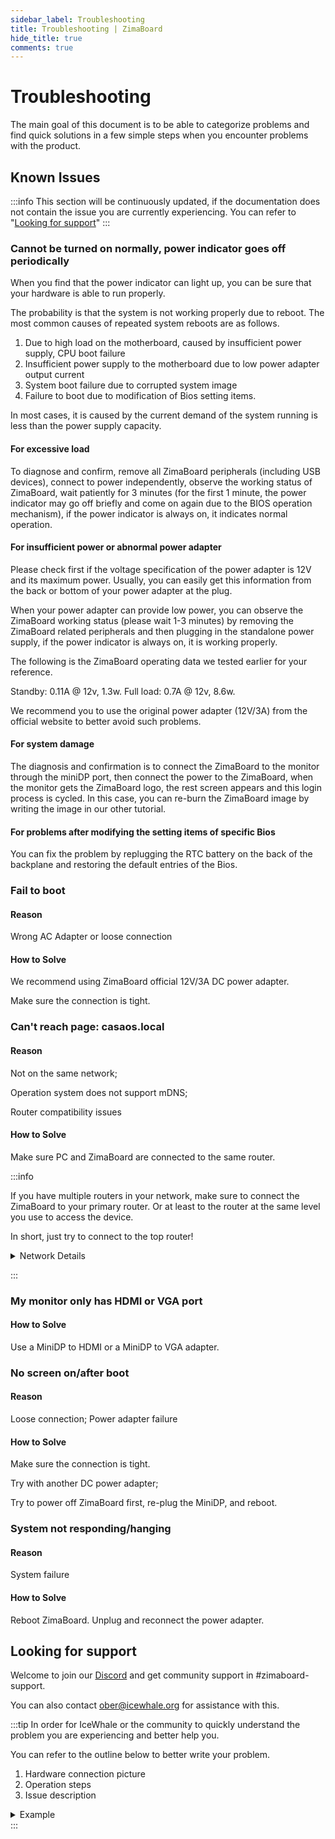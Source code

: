 ```yaml
---
sidebar_label: Troubleshooting
title: Troubleshooting | ZimaBoard
hide_title: true
comments: true
---
```


# Troubleshooting

The main goal of this document is to be able to categorize problems and find quick solutions in a few simple steps when you encounter problems with the product.

## Known Issues

:::info
This section will be continuously updated, if the documentation does not contain the issue you are currently experiencing. You can refer to "[Looking for support](#looking-for-support)"
:::

### Cannot be turned on normally, power indicator goes off periodically

When you find that the power indicator can light up, you can be sure that your hardware is able to run properly.

The probability is that the system is not working properly due to reboot. The most common causes of repeated system reboots are as follows.

1. Due to high load on the motherboard, caused by insufficient power supply, CPU boot failure
2. Insufficient power supply to the motherboard due to low power adapter output current
3. System boot failure due to corrupted system image
4. Failure to boot due to modification of Bios setting items.

In most cases, it is caused by the current demand of the system running is less than the power supply capacity.

#### For excessive load

To diagnose and confirm, remove all ZimaBoard peripherals (including USB devices), connect to power independently, observe the working status of ZimaBoard, wait patiently for 3 minutes (for the first 1 minute, the power indicator may go off briefly and come on again due to the BIOS operation mechanism), if the power indicator is always on, it indicates normal operation.

#### For insufficient power or abnormal power adapter

Please check first if the voltage specification of the power adapter is 12V and its maximum power. Usually, you can easily get this information from the back or bottom of your power adapter at the plug.

When your power adapter can provide low power, you can observe the ZimaBoard working status (please wait 1-3 minutes) by removing the ZimaBoard related peripherals and then plugging in the standalone power supply, if the power indicator is always on, it is working properly.

The following is the ZimaBoard operating data we tested earlier for your reference.

Standby: 0.11A @ 12v, 1.3w.
Full load: 0.7A @ 12v, 8.6w. 

We recommend you to use the original power adapter (12V/3A) from the official website to better avoid such problems.

#### For system damage

The diagnosis and confirmation is to connect the ZimaBoard to the monitor through the miniDP port, then connect the power to the ZimaBoard, when the monitor gets the ZimaBoard logo, the rest screen appears and this login process is cycled. In this case, you can re-burn the ZimaBoard image by writing the image in our other tutorial.

#### For problems after modifying the setting items of specific Bios

You can fix the problem by replugging the RTC battery on the back of the backplane and restoring the default entries of the Bios.



### Fail to boot

#### Reason

Wrong AC Adapter or loose connection

#### How to Solve

We recommend using ZimaBoard official 12V/3A DC power adapter. 

Make sure the connection is tight.


### Can't reach page: casaos.local

#### Reason 

Not on the same network;

Operation system does not support mDNS;

Router compatibility issues

#### How to Solve

Make sure PC and ZimaBoard are connected to the same router.

:::info

If you have multiple routers in your network, make sure to connect the ZimaBoard to your primary router. Or at least to the router at the same level you use to access the device.

In short, just try to connect to the top router!

<details>

<summary>Network Details</summary>

**For example, if your network looks like this:**

<p><img
  src={require('./02-get-started/images/network-case-1.png').default}
  alt="Network Case 1"
  style={{
    maxWidth: '80%',
    display: 'block',
    margin: 'auto'
    }}
/></p>

The routers are connected as shown in the diagram. Both router A and router B are connected to different devices that need to be networked, and you want them both to be connected to the ZimaBoard, connect the ZimaBoard to router A.

But if all your devices that need to be networked are actually connected to router B, or if you only want the devices under router B to access the ZimaBoard, then just connect to router B.

---

**The same goes for the following network situation:**

<p><img
  src={require('./02-get-started/images/network-case-2.png').default}
  alt="Network Case 2"
  style={{
    maxWidth: '80%',
    display: 'block',
    margin: 'auto'
    }}
/></p>

The routers are connected as shown in the figure. Routers A, B, C and D are all connected to different Internet devices, and you want them all to connect to the ZimaBoard, connect the ZimaBoard to router A.

If you only want the devices under router B to access the ZimaBoard, then just connect to router B. At this point, none of the devices connected to routers A and C will be able to access the ZimaBoard.

</details>

:::


### My monitor only has HDMI or VGA port

#### How to Solve

Use a MiniDP to HDMI or a MiniDP to VGA adapter.


### No screen on/after boot

#### Reason

Loose connection;
Power adapter failure

#### How to Solve

Make sure the connection is tight.

Try with another DC power adapter;

Try to power off ZimaBoard first, re-plug the MiniDP, and reboot.


### System not responding/hanging

#### Reason

System failure

#### How to Solve

Reboot ZimaBoard. Unplug and reconnect the power adapter.

## Looking for support

Welcome to join our [Discord](https://discord.gg/TZjYGnAW3M) and get community support in #zimaboard-support.

You can also contact ober@icewhale.org for assistance with this.

:::tip
In order for IceWhale or the community to quickly understand the problem you are experiencing and better help you.

You can refer to the outline below to better write your problem.

1. Hardware connection picture
2. Operation steps
3. Issue description

<details>

<summary>Example</summary>

**Hardware connection picture**

<p><img
  src={require('./images/troubleshooting-hardware-connection-picture.png').default}
  alt="Network Case 2"
  style={{
    maxHeight: '300px',
    display: 'block',
    margin: 'auto'
    }}
/></p>

**Operation steps**

I entered the system and changed the system file with the file path xxx, and the changed action is xxx.

I also executed what under xx application, the changed operation is xxx

After running overnight, I got up this morning and found that the device had been shut down

**Issue Description**

Now the machine does not turn on properly, and the phenomenon appears is that after power on, it lights up and goes off periodically.


</details>
:::